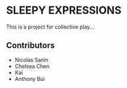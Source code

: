 SLEEPY EXPRESSIONS
==================

This is a project for collective play...



Contributors
------------

* Nicolas Sanin
* Chelsea Chen
* Kai 
* Anthony Bui
